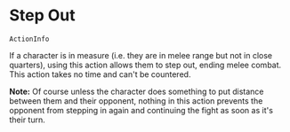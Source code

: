 # Step Out

`ActionInfo`

If a character is in measure (i.e. they are in melee range but not in close quarters), using this action allows them to step out, ending melee combat. This action takes no time and can't be countered.

**Note:** Of course unless the character does something to put distance between them and their opponent, nothing in this action prevents the opponent from stepping in again and continuing the fight as soon as it's their turn.
